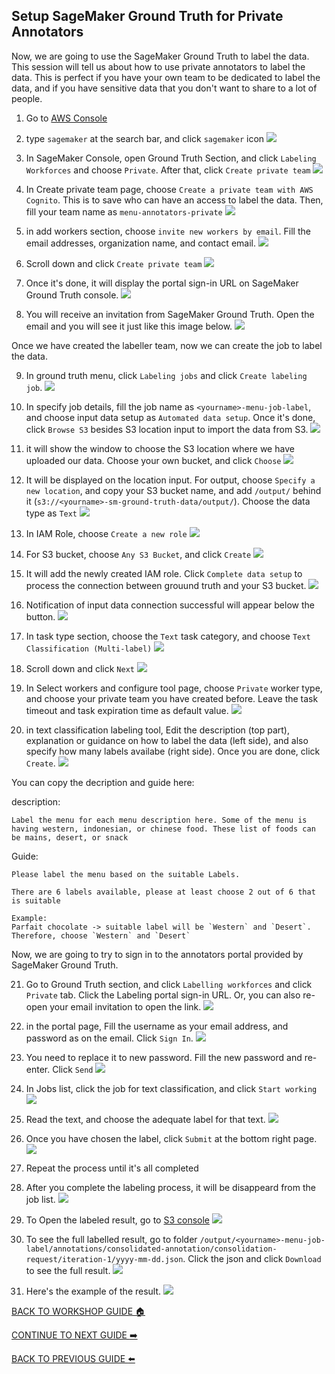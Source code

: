 ## Setup SageMaker Ground Truth for Private Annotators

Now, we are going to use the SageMaker Ground Truth to label the data. This session will tell us about how to use private annotators to label the data. This is perfect if you have your own team to be dedicated to label the data, and if you have sensitive data that you don't want to share to a lot of people.

1. Go to [AWS Console](https://ap-southeast-1.console.aws.amazon.com/console/home?region=ap-southeast-1#)
2. type `sagemaker` at the search bar, and click `sagemaker` icon
    ![](../images/Private/2.png)

3. In SageMaker Console, open Ground Truth Section, and click `Labeling Workforces` and choose `Private`. After that, click `Create private team`
    ![](../images/Private/3.png)

4. In Create private team page, choose `Create a private team with AWS Cognito`. This is to save who can have an access to label the data. Then, fill your team name as `menu-annotators-private`
    ![](../images/Private/4.png)

5. in add workers section, choose `invite new workers by email`. Fill the email addresses, organization name, and contact email.
    ![](../images/Private/5.png)

6. Scroll down and click `Create private team`
    ![](../images/Private/6.png)

7. Once it's done, it will display the portal sign-in URL on SageMaker Ground Truth console.
    ![](../images/Private/7.png)

8. You will receive an invitation from SageMaker Ground Truth. Open the email and you will see it just like this image below.
    ![](../images/Private/8.png)

Once we have created the labeller team, now we can create the job to label the data.

9. In ground truth menu, click `Labeling jobs` and click `Create labeling job`.
    ![](../images/Private/9.png)

10. In specify job details, fill the job name as `<yourname>-menu-job-label`, and choose input data setup as `Automated data setup`. Once it's done, click `Browse S3` besides S3 location input to import the data from S3.
    ![](../images/Private/10.png)

11. it will show the window to choose the S3 location where we have uploaded our data. Choose your own bucket, and click `Choose`
    ![](../images/Private/11.png)

12. It will be displayed on the location input. For output, choose `Specify a new location`, and copy your S3 bucket name, and add `/output/` behind it (`s3://<yourname>-sm-ground-truth-data/output/`). Choose the data type as `Text`
    ![](../images/Private/12.png)

13. In IAM Role, choose `Create a new role`
    ![](../images/Private/13.png)

14. For S3 bucket, choose `Any S3 Bucket`, and click `Create`
    ![](../images/Private/14.png)

15. It will add the newly created IAM role. Click `Complete data setup` to process the connection between grouund truth and your S3 bucket.
    ![](../images/Private/15.png)

16. Notification of input data connection successful will appear below the button.
    ![](../images/Private/16.png)

17. In task type section, choose the `Text` task category, and choose `Text Classification (Multi-label)`
    ![](../images/Private/17.png)

18. Scroll down and click `Next`
    ![](../images/Private/18.png)

19. In Select workers and configure tool page, choose `Private` worker type, and choose your private team you have created before. Leave the task timeout and task expiration time as default value.
    ![](../images/Private/19.png)

20. in text classification labeling tool, Edit the description (top part), explanation or guidance on how to label the data (left side), and also specify how many labels availabe (right side). Once you are done, click `Create`. 
    ![](../images/Private/20.png)

You can copy the decription and guide here:

description:
```
Label the menu for each menu description here. Some of the menu is having western, indonesian, or chinese food. These list of foods can be mains, desert, or snack
```


Guide:
```
Please label the menu based on the suitable Labels.

There are 6 labels available, please at least choose 2 out of 6 that is suitable

Example:
Parfait chocolate -> suitable label will be `Western` and `Desert`. Therefore, choose `Western` and `Desert`
```


Now, we are going to try to sign in to the annotators portal provided by SageMaker Ground Truth.

21. Go to Ground Truth section, and click `Labelling workforces` and click `Private` tab. Click the Labeling portal sign-in URL. Or, you can also re-open your email invitation to open the link.
    ![](../images/Private/21.png)

22. in the portal page, Fill the username as your email address, and password as on the email. Click `Sign In`.
    ![](../images/Private/22.png)

23. You need to replace it to new password. Fill the new password and re-enter. Click `Send`
    ![](../images/Private/23.png)

24. In Jobs list, click the job for text classification, and click `Start working`
    ![](../images/Private/24.png)

25. Read the text, and choose the adequate label for that text.
    ![](../images/Private/25.png)

26. Once you have chosen the label, click `Submit` at the bottom right page.
    ![](../images/Private/26.png)

27. Repeat the process until it's all completed
28. After you complete the labeling process, it will be disappeard from the job list.
    ![](../images/Private/28.png)

29. To Open the labeled result, go to [S3 console](https://s3.console.aws.amazon.com/s3/home?region=ap-southeast-1)
    ![](../images/Private/29.png)

30. To see the full labelled result, go to folder `/output/<yourname>-menu-job-label/annotations/consolidated-annotation/consolidation-request/iteration-1/yyyy-mm-dd.json`. Click the json and click `Download` to see the full result.
    ![](../images/Private/30.png)

31. Here's the example of the result.
    ![](../images/Private/31.png)

[BACK TO WORKSHOP GUIDE :house:](../README.md)

[CONTINUE TO NEXT GUIDE :arrow_right:](Mturk.md)

[BACK TO PREVIOUS GUIDE :arrow_left:](Data.md)